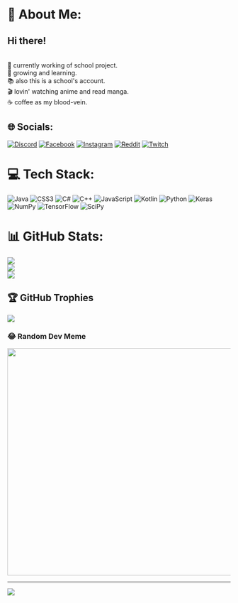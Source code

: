 # 💫 About Me:
## Hi there!
<br>📝 currently working of school project.<br>🌱 growing and learning.<br>📚 also this is a school's account.<br>🎬 lovin' watching anime and read manga.<br>☕️ coffee as my blood-vein.


## 🌐 Socials:
[![Discord](https://img.shields.io/badge/Discord-%237289DA.svg?logo=discord&logoColor=white)](https://discordapp.com/users/896936119344693259) [![Facebook](https://img.shields.io/badge/Facebook-%231877F2.svg?logo=Facebook&logoColor=white)](https://facebook.com/GOD.Lynchz) [![Instagram](https://img.shields.io/badge/Instagram-%23E4405F.svg?logo=Instagram&logoColor=white)](https://instagram.com/jinn.palmy_) [![Reddit](https://img.shields.io/badge/Reddit-%23FF4500.svg?logo=Reddit&logoColor=white)](https://reddit.com/user/Lynchz) [![Twitch](https://img.shields.io/badge/Twitch-%239146FF.svg?logo=Twitch&logoColor=white)](https://twitch.tv/lynchzttv) 

# 💻 Tech Stack:
![Java](https://img.shields.io/badge/java-%23ED8B00.svg?style=for-the-badge&logo=java&logoColor=white) ![CSS3](https://img.shields.io/badge/css3-%231572B6.svg?style=for-the-badge&logo=css3&logoColor=white) ![C#](https://img.shields.io/badge/c%23-%23239120.svg?style=for-the-badge&logo=c-sharp&logoColor=white) ![C++](https://img.shields.io/badge/c++-%2300599C.svg?style=for-the-badge&logo=c%2B%2B&logoColor=white) ![JavaScript](https://img.shields.io/badge/javascript-%23323330.svg?style=for-the-badge&logo=javascript&logoColor=%23F7DF1E) ![Kotlin](https://img.shields.io/badge/kotlin-%230095D5.svg?style=for-the-badge&logo=kotlin&logoColor=white) ![Python](https://img.shields.io/badge/python-3670A0?style=for-the-badge&logo=python&logoColor=ffdd54) ![Keras](https://img.shields.io/badge/Keras-%23D00000.svg?style=for-the-badge&logo=Keras&logoColor=white) ![NumPy](https://img.shields.io/badge/numpy-%23013243.svg?style=for-the-badge&logo=numpy&logoColor=white) ![TensorFlow](https://img.shields.io/badge/TensorFlow-%23FF6F00.svg?style=for-the-badge&logo=TensorFlow&logoColor=white) ![SciPy](https://img.shields.io/badge/SciPy-%230C55A5.svg?style=for-the-badge&logo=scipy&logoColor=%white)
# 📊 GitHub Stats:
![](https://github-readme-stats.vercel.app/api?username=LynchzDEV&theme=gruvbox&hide_border=true&include_all_commits=true&count_private=true)<br/>
![](https://github-readme-streak-stats.herokuapp.com/?user=LynchzDEV&theme=gruvbox&hide_border=true)<br/>
![](https://github-readme-stats.vercel.app/api/top-langs/?username=LynchzDEV&theme=gruvbox&hide_border=true&include_all_commits=true&count_private=true&layout=compact)

## 🏆 GitHub Trophies
![](https://github-profile-trophy.vercel.app/?username=LynchzDEV&theme=gruvbox&no-frame=true&no-bg=false&margin-w=4)

### 😂 Random Dev Meme
<img src="https://i.redd.it/i1wiuwkh2zr31.png" width="512px"/>

---
[![](https://visitcount.itsvg.in/api?id=LynchzDEV&icon=0&color=4)](https://visitcount.itsvg.in)

<!-- Proudly created with GPRM ( https://gprm.itsvg.in ) -->
